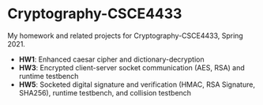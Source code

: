 # Cryptography-CSCE4433

My homework and related projects for Cryptography-CSCE4433, Spring 2021.

- **HW1**: Enhanced caesar cipher and dictionary-decryption
- **HW3**: Encrypted client-server socket communication (AES, RSA) and runtime testbench
- **HW5**: Socketed digital signature and verification (HMAC, RSA Signature, SHA256), runtime testbench, and collision testbench
